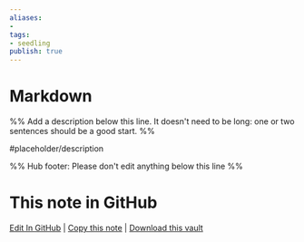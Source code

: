 ```yaml
---
aliases: 
- 
tags:
- seedling
publish: true
---
```


# Markdown

%% Add a description below this line. It doesn't need to be long: one or two sentences should be a good start. %%

#placeholder/description 

%% Hub footer: Please don't edit anything below this line %%

# This note in GitHub

<span class="git-footer">[Edit In GitHub](https://github.dev/obsidian-community/obsidian-hub/blob/main/05%20-%20Concepts/Markdown.md "git-hub-edit-note") | [Copy this note](https://raw.githubusercontent.com/obsidian-community/obsidian-hub/main/05%20-%20Concepts/Markdown.md "git-hub-copy-note") | [Download this vault](https://github.com/obsidian-community/obsidian-hub/archive/refs/heads/main.zip "git-hub-download-vault") </span>